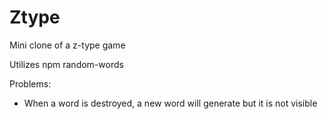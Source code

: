 # Ztype
Mini clone of a z-type game

Utilizes npm random-words

Problems:
* When a word is destroyed, a new word will generate but it is not visible